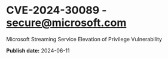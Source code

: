 # CVE-2024-30089 - secure@microsoft.com

Microsoft Streaming Service Elevation of Privilege Vulnerability

**Publish date:** 2024-06-11
